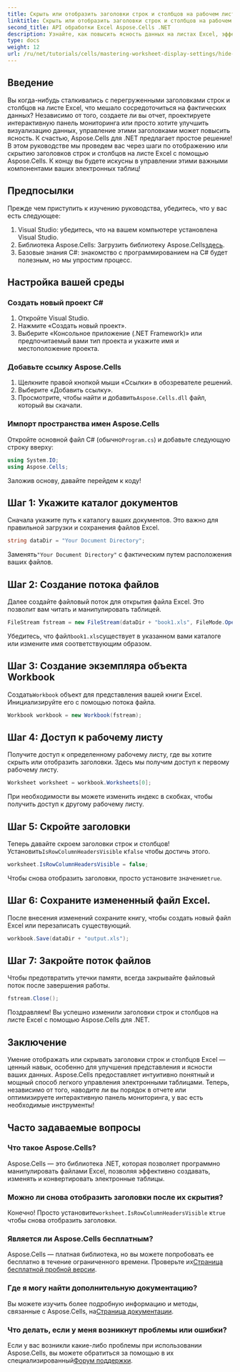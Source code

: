 ```yaml
---
title: Скрыть или отобразить заголовки строк и столбцов на рабочем листе
linktitle: Скрыть или отобразить заголовки строк и столбцов на рабочем листе
second_title: API обработки Excel Aspose.Cells .NET
description: Узнайте, как повысить ясность данных на листах Excel, эффективно отображая или скрывая заголовки строк и столбцов с помощью библиотеки Aspose.Cells для .NET.
type: docs
weight: 12
url: /ru/net/tutorials/cells/mastering-worksheet-display-settings/hide-display-row-column-headers/
---
```

## Введение

Вы когда-нибудь сталкивались с перегруженными заголовками строк и столбцов на листе Excel, что мешало сосредоточиться на фактических данных? Независимо от того, создаете ли вы отчет, проектируете интерактивную панель мониторинга или просто хотите улучшить визуализацию данных, управление этими заголовками может повысить ясность. К счастью, Aspose.Cells для .NET предлагает простое решение! В этом руководстве мы проведем вас через шаги по отображению или скрытию заголовков строк и столбцов на листе Excel с помощью Aspose.Cells. К концу вы будете искусны в управлении этими важными компонентами ваших электронных таблиц!

## Предпосылки

Прежде чем приступить к изучению руководства, убедитесь, что у вас есть следующее:

1. Visual Studio: убедитесь, что на вашем компьютере установлена Visual Studio.
2.  Библиотека Aspose.Cells: Загрузить библиотеку Aspose.Cells[здесь](https://releases.aspose.com/cells/net/).
3. Базовые знания C#: знакомство с программированием на C# будет полезным, но мы упростим процесс.

## Настройка вашей среды

### Создать новый проект C#

1. Откройте Visual Studio.
2. Нажмите «Создать новый проект».
3. Выберите «Консольное приложение (.NET Framework)» или предпочитаемый вами тип проекта и укажите имя и местоположение проекта.

### Добавьте ссылку Aspose.Cells

1. Щелкните правой кнопкой мыши «Ссылки» в обозревателе решений.
2. Выберите «Добавить ссылку».
3.  Просмотрите, чтобы найти и добавить`Aspose.Cells.dll` файл, который вы скачали.

### Импорт пространства имен Aspose.Cells

 Откройте основной файл C# (обычно`Program.cs`) и добавьте следующую строку вверху:

```csharp
using System.IO;
using Aspose.Cells;
```

Заложив основу, давайте перейдем к коду!

## Шаг 1: Укажите каталог документов

Сначала укажите путь к каталогу ваших документов. Это важно для правильной загрузки и сохранения файлов Excel.

```csharp
string dataDir = "Your Document Directory";
```

 Заменять`"Your Document Directory"` с фактическим путем расположения ваших файлов.

## Шаг 2: Создание потока файлов

Далее создайте файловый поток для открытия файла Excel. Это позволит вам читать и манипулировать таблицей.

```csharp
FileStream fstream = new FileStream(dataDir + "book1.xls", FileMode.Open);
```

 Убедитесь, что файл`book1.xls`существует в указанном вами каталоге или измените имя соответствующим образом.

## Шаг 3: Создание экземпляра объекта Workbook

 Создать`Workbook` объект для представления вашей книги Excel. Инициализируйте его с помощью потока файла.

```csharp
Workbook workbook = new Workbook(fstream);
```

## Шаг 4: Доступ к рабочему листу

Получите доступ к определенному рабочему листу, где вы хотите скрыть или отобразить заголовки. Здесь мы получим доступ к первому рабочему листу.

```csharp
Worksheet worksheet = workbook.Worksheets[0];
```

При необходимости вы можете изменить индекс в скобках, чтобы получить доступ к другому рабочему листу.

## Шаг 5: Скройте заголовки

 Теперь давайте скроем заголовки строк и столбцов! Установить`IsRowColumnHeadersVisible` к`false` чтобы достичь этого.

```csharp
worksheet.IsRowColumnHeadersVisible = false;
```

 Чтобы снова отобразить заголовки, просто установите значение`true`.

## Шаг 6: Сохраните измененный файл Excel.

После внесения изменений сохраните книгу, чтобы создать новый файл Excel или перезаписать существующий.

```csharp
workbook.Save(dataDir + "output.xls");
```

## Шаг 7: Закройте поток файлов

Чтобы предотвратить утечки памяти, всегда закрывайте файловый поток после завершения работы.

```csharp
fstream.Close();
```

Поздравляем! Вы успешно изменили заголовки строк и столбцов на листе Excel с помощью Aspose.Cells для .NET.

## Заключение

Умение отображать или скрывать заголовки строк и столбцов Excel — ценный навык, особенно для улучшения представления и ясности ваших данных. Aspose.Cells предоставляет интуитивно понятный и мощный способ легкого управления электронными таблицами. Теперь, независимо от того, наводите ли вы порядок в отчете или оптимизируете интерактивную панель мониторинга, у вас есть необходимые инструменты!

## Часто задаваемые вопросы

### Что такое Aspose.Cells?
Aspose.Cells — это библиотека .NET, которая позволяет программно манипулировать файлами Excel, позволяя эффективно создавать, изменять и конвертировать электронные таблицы.

### Можно ли снова отобразить заголовки после их скрытия?
 Конечно! Просто установите`worksheet.IsRowColumnHeadersVisible` к`true` чтобы снова отобразить заголовки.

### Является ли Aspose.Cells бесплатным?
 Aspose.Cells — платная библиотека, но вы можете попробовать ее бесплатно в течение ограниченного времени. Проверьте их[Страница бесплатной пробной версии](https://releases.aspose.com/).

### Где я могу найти дополнительную документацию?
 Вы можете изучить более подробную информацию и методы, связанные с Aspose.Cells, на[Страница документации](https://reference.aspose.com/cells/net/).

### Что делать, если у меня возникнут проблемы или ошибки?
 Если у вас возникли какие-либо проблемы при использовании Aspose.Cells, вы можете обратиться за помощью в их специализированный[Форум поддержки](https://forum.aspose.com/c/cells/9).